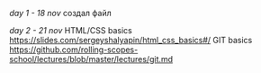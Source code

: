 *day 1 - 18 nov*
создал файл

*day 2 - 21 nov*
HTML/CSS basics     https://slides.com/sergeyshalyapin/html_css_basics#/
GIT basics          https://github.com/rolling-scopes-school/lectures/blob/master/lectures/git.md
